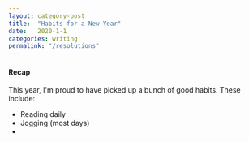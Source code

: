 ```yaml
---
layout: category-post
title:  "Habits for a New Year"
date:   2020-1-1
categories: writing
permalink: "/resolutions"
---
```


#### Recap

This year, I'm proud to have picked up a bunch of good habits. These include:

- Reading daily
- Jogging (most days)
- 



